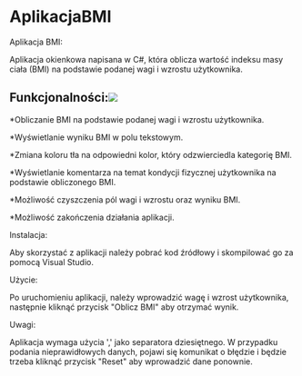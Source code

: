 # AplikacjaBMI

Aplikacja BMI:

Aplikacja okienkowa napisana w C#, która oblicza wartość indeksu masy ciała (BMI) na podstawie podanej wagi i wzrostu użytkownika.

 

<!-- markdownlint-disable -->
## Funkcjonalności:[![](./docs/img/pin.svg)](#project-status)
<table class="no-border">

*Obliczanie BMI na podstawie podanej wagi i wzrostu użytkownika.

*Wyświetlanie wyniku BMI w polu tekstowym.

*Zmiana koloru tła na odpowiedni kolor, który odzwierciedla kategorię BMI.

*Wyświetlanie komentarza na temat kondycji fizycznej użytkownika na podstawie obliczonego BMI.

*Możliwość czyszczenia pól wagi i wzrostu oraz wyniku BMI.

*Możliwość zakończenia działania aplikacji.


Instalacja:

Aby skorzystać z aplikacji należy pobrać kod źródłowy i skompilować go za pomocą Visual Studio.

Użycie:

Po uruchomieniu aplikacji, należy wprowadzić wagę i wzrost użytkownika, następnie kliknąć przycisk "Oblicz BMI" aby otrzymać wynik.

Uwagi:

Aplikacja wymaga użycia ',' jako separatora dziesiętnego. W przypadku podania nieprawidłowych danych, pojawi się komunikat o błędzie i będzie trzeba kliknąć przycisk "Reset" aby wprowadzić dane ponownie.
